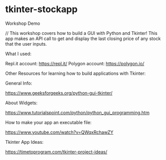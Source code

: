 # tkinter-stockapp

Workshop Demo

// This workshop covers how to build a GUI with Python and Tkinter! This app makes an API call to get and display the last closing price of any stock that the user inputs.

What I used:

Repl.it account: https://repl.it/
Polygon account: https://polygon.io/

Other Resources for learning how to build applications with Tkinter:

General Info:

https://www.geeksforgeeks.org/python-gui-tkinter/

About Widgets:

https://www.tutorialspoint.com/python/python_gui_programming.htm

How to make your app an executable file:

https://www.youtube.com/watch?v=QWqxRchawZY

Tkinter App Ideas:

https://timetoprogram.com/tkinter-project-ideas/
